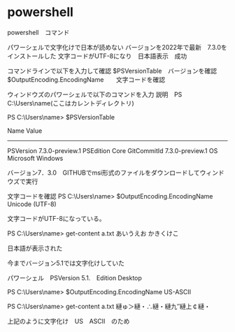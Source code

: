 # powershell
powershell　コマンド

パワーシェルで文字化けで日本が読めない
バージョンを2022年で最新　7.3.0をインストールした
文字コードがUTF-8になり　日本語表示　成功


コマンドラインで以下を入力して確認
$PSVersionTable　バージョンを確認
$OutputEncoding.EncodingName　　文字コードを確認



ウィンドウズのパワーシェルで以下のコマンドを入力
説明　PS C:\Users\name(ここはカレントディレクトリ)

PS C:\Users\name> $PSVersionTable

Name                           Value
----                           -----
PSVersion                      7.3.0-preview.1
PSEdition                      Core
GitCommitId                    7.3.0-preview.1
OS                             Microsoft Windows 

バージョン7．3.0　GITHUBでmsi形式のファイルをダウンロードしてウィンドウズで実行

文字コードを確認
PS C:\Users\name> $OutputEncoding.EncodingName
Unicode (UTF-8)

文字コードがUTF-8になっている。


PS C:\Users\name> get-content a.txt
あいうえお
かきくけこ

日本語が表示された



今までバージョン5.1では文字化けしていた

パワーシェル　PSVersion   5.1.　Edition            Desktop

PS C:\Users\name> $OutputEncoding.EncodingName
US-ASCII

PS C:\Users\name> get-content a.txt
縺ゅ＞縺・∴縺・縺九″縺上￠縺・

上記のように文字化け　US　ASCII　のため
